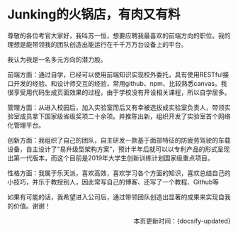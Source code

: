 # Junking的火锅店，有肉又有料




[^_^]:
尊敬的各位考官大家好，我叫苏一恒，想要应聘我最喜欢的前端方向的职位。我的理想是能带领我的团队创造出能运行在千千万万台设备上的平台。
[^_^]:
我认为我是一名多元方向的潜力股。
[^_^]:
前端方面：通过自学，已经可以使用前端知识实现校外委托，具有使用RESTful接口开发的经验、和设计师交互的经验，常用github、npm、比较熟悉canvas。我很享受用代码生成页面效果的过程，由于学校没有开设相关课程，所以自学居多。
[^_^]:
管理方面：从进入校园后，加入实验室而后又有幸被选拔成实验室负责人，带领实验室成员拿下国家级省级奖项二十余项。并推陈出新，组织开发了实验室首个网络化管理平台。
[^_^]:
创新方面：我组织了自己的团队，自主研发一款基于面部特征的防疲劳驾驶的车载设备，自主设计了“易升级型架构方案”，预计半年后就可以以专利产品的形式呈现出第一代版本，而这个目前是2019年大学生创新训练计划国家级重点项目。
[^_^]:
性格方面：我属于乐天派，喜欢高效，喜欢学习各个方面的知识，喜欢总结自己的小技巧，并乐于教授别人，因此常写自己的博客、还写了一个教程、Github等
[^_^]:
如果有可能的话，我希望进入公司后，通过带领团队创造出显著的成果来实现自我的价值。谢谢！

<div style="float: right"> 本页更新时间：{docsify-updated} </div>
